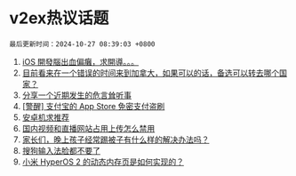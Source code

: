 # v2ex热议话题

`最后更新时间：2024-10-27 08:39:03 +0800`

1. [iOS 開發腦出血偏癱，求開導。。。](https://www.v2ex.com/t/1083851)
1. [目前看来在一个错误的时间来到加拿大，如果可以的话，备选可以转去哪个国家？](https://www.v2ex.com/t/1083809)
1. [分享一个近期发生的危言耸听事](https://www.v2ex.com/t/1083781)
1. [[警醒] 支付宝的 App Store 免密支付盗刷](https://www.v2ex.com/t/1083796)
1. [安卓机求推荐](https://www.v2ex.com/t/1083847)
1. [国内视频和直播网站占用上传怎么禁用](https://www.v2ex.com/t/1083778)
1. [家长们，晚上孩子经常踢被子有什么样的解决办法吗？](https://www.v2ex.com/t/1083815)
1. [搜狗输入法脸都不要了](https://www.v2ex.com/t/1083917)
1. [小米 HyperOS 2 的动态内存页是如何实现的？](https://www.v2ex.com/t/1083766)


